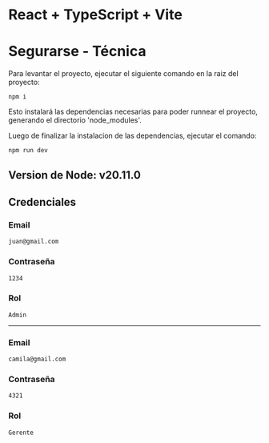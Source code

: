 # React + TypeScript + Vite

# Segurarse - Técnica

Para levantar el proyecto, ejecutar el siguiente comando en la raiz del proyecto: 

```npm i``` 

Esto instalará las dependencias necesarias para poder runnear el proyecto, generando el directorio 'node_modules'.

Luego de finalizar la instalacion de las dependencias, ejecutar el comando:

```npm run dev```

## Version de Node: v20.11.0



## Credenciales

### Email
```juan@gmail.com```

### Contraseña
```1234```

### Rol 
```Admin```

---

### Email
```camila@gmail.com```

### Contraseña
```4321```

### Rol
```Gerente```



